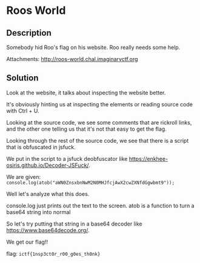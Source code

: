 # Roos World

## Description
Somebody hid Roo's flag on his website. Roo really needs some help.

Attachments:
http://roos-world.chal.imaginaryctf.org

## Solution 
Look at the website, it talks about inspecting the website better.

It's obviously hinting us at inspecting the elements or reading source code with Ctrl + U.

Looking at the source code, we see some comments that are rickroll links, and the other one telling us that it's not that easy to get the flag.

Looking through the rest of the source code, we see that there is a script that is obfuscated in jsfuck.

We put in the script to a jsfuck deobfuscator like https://enkhee-osiris.github.io/Decoder-JSFuck/.

We are given: ```console.log(atob("aWN0ZnsxbnNwM2N0MHJfcjAwX2cwZXNfdGgwbmt9"));```

Well let's analyze what this does.

console.log just prints out the text to the screen.
atob is a function to turn a base64 string into normal

So let's try putting that string in a base64 decoder like https://www.base64decode.org/.

We get our flag!!

flag: ```ictf{1nsp3ct0r_r00_g0es_th0nk}```


